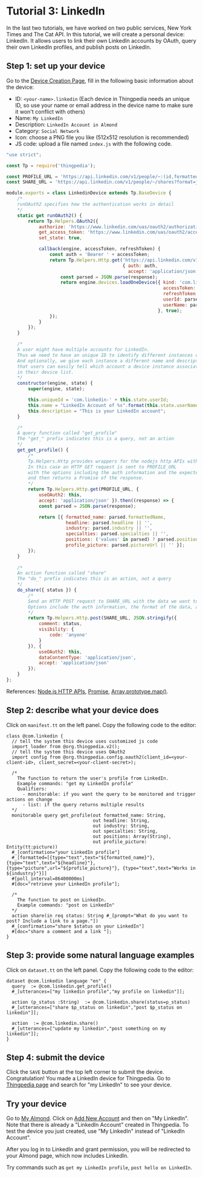 # Tutorial 3: LinkedIn

In the last two tutorials, we have worked on two public services, New York Times and The Cat API.
In this tutorial, we will create a personal device: LinkedIn.
It allows users to link their own LinkedIn accounts by OAuth, query their own LinkedIn
profiles, and publish posts on LinkedIn.

## Step 1: set up your device
Go to the [Device Creation Page](/thingpedia/upload/create), fill in the following basic information 
about the device:

- ID: `<your-name>.linkedin` (Each device in Thingpedia needs an unique ID, so use your name or email address 
in the device name to make sure it won't conflict with others)
- Name: `My LinkedIn`
- Description: `LinkedIn Account in Almond`
- Category: `Social Network`
- Icon: choose a PNG file you like (512x512 resolution is recommended)
- JS code: upload a file named `index.js` with the following code.
```javascript
"use strict";

const Tp = require('thingpedia');

const PROFILE_URL = 'https://api.linkedin.com/v1/people/~:(id,formatted-name,headline,industry,specialties,positions,picture-url)?format=json';
const SHARE_URL = 'https://api.linkedin.com/v1/people/~/shares?format=json';

module.exports = class LinkedinDevice extends Tp.BaseDevice {
    /*
    runOAuth2 specifies how the authentication works in detail 
    */
    static get runOAuth2() {
        return Tp.Helpers.OAuth2({
            authorize: 'https://www.linkedin.com/uas/oauth2/authorization',
            get_access_token: 'https://www.linkedin.com/uas/oauth2/accessToken',
            set_state: true,

            callback(engine, accessToken, refreshToken) {
                const auth = 'Bearer ' + accessToken;
                return Tp.Helpers.Http.get('https://api.linkedin.com/v1/people/~:(id,formatted-name)?format=json',
                                           { auth: auth,
                                             accept: 'application/json' }).then((response) => {
                    const parsed = JSON.parse(response);
                    return engine.devices.loadOneDevice({ kind: 'com.linkedin',
                                                          accessToken: accessToken,
                                                          refreshToken: refreshToken,
                                                          userId: parsed.id,
                                                          userName: parsed.formattedName
                                                        }, true);
                });
            }
        });
    }

    /* 
    A user might have multiple accounts for LinkedIn.
    Thus we need to have an unique ID to identify different instances of the class.
    And optionally, we give each instance a different name and description, so
    that users can easily tell which account a device instance associates with 
    in their device list. 
    */
    constructor(engine, state) {
        super(engine, state);

        this.uniqueId = 'com.linkedin-' + this.state.userId;
        this.name = "LinkedIn Account of %s".format(this.state.userName);
        this.description = "This is your LinkedIn account";
    }

    /*
    A query function called "get_profile"
    The "get_" prefix indicates this is a query, not an action
    */
    get_get_profile() {
        /* 
        Tp.Helpers.Http provides wrappers for the nodejs http APIs with a Promise interface.
        In this case an HTTP GET request is sent to PROFILE_URL
        with the options including the auth information and the expected output type,
        and then returns a Promise of the response.
        */
        return Tp.Helpers.Http.get(PROFILE_URL, {
            useOAuth2: this,
            accept: 'application/json' }).then((response) => {
            const parsed = JSON.parse(response);

            return [{ formatted_name: parsed.formattedName,
                      headline: parsed.headline || '',
                      industry: parsed.industry || '',
                      specialties: parsed.specialties || '',
                      positions: ('values' in parsed) ? parsed.positions.values.map((p) => p.summary) : [],
                      profile_picture: parsed.pictureUrl || '' }];
        });
    }
    
    /*
    An action function called "share"
    The "do_" prefix indicates this is an action, not a query
    */
    do_share({ status }) {
        /* 
        Send an HTTP POST request to SHARE_URL with the data we want to post.
        Options include the auth information, the format of the data, and the expected output type 
        */
        return Tp.Helpers.Http.post(SHARE_URL, JSON.stringify({
            comment: status,
            visibility: {
                code: 'anyone'
            }
        }), {
            useOAuth2: this,
            dataContentType: 'application/json',
            accept: 'application/json'
        });
    }
};
```
References: 
[Node.js HTTP APIs](https://nodejs.org/api/http.html), 
[Promise](https://developer.mozilla.org/en-US/docs/Web/JavaScript/Reference/Global_Objects/Promise),
[Array.prototype.map()](https://developer.mozilla.org/en-US/docs/Web/JavaScript/Reference/Global_Objects/Array/map).

## Step 2: describe what your device does
Click on `manifest.tt` on the left panel. Copy the following code to the editor:
```tt
class @com.linkedin {
  // tell the system this device uses customized js code
  import loader from @org.thingpedia.v2();
  // tell the system this device uses OAuth2
  import config from @org.thingpedia.config.oauth2(client_id=<your-client-id>, client_secret=<your-client-secret>);

  /* 
    The function to return the user's profile from LinkedIn.
    Example commands: "get my LinkedIn profile"
    Qualifiers: 
      - monitorable: if you want the query to be monitored and trigger actions on change
      - list: if the query returns multiple results  
  */
  monitorable query get_profile(out formatted_name: String,
                                out headline: String,
                                out industry: String,
                                out specialties: String,
                                out positions: Array(String),
                                out profile_picture: Entity(tt:picture))
  #_[confirmation="your LinkedIn profile"]
  #_[formatted=[{type="text",text="${formatted_name}"}, {type="text",text="${headline}"}, {type="picture",url="${profile_picture}"}, {type="text",text="Works in ${industry}"}]]
  #[poll_interval=86400000ms]
  #[doc="retrieve your LinkedIn profile"];

  /* 
    The function to post on LinkedIn.
    Example commands: "post on LinkedIn"
  */
  action share(in req status: String #_[prompt="What do you want to post? Include a link to a page."])
  #_[confirmation="share $status on your LinkedIn"]
  #[doc="share a comment and a link "];
}
```

## Step 3: provide some natural language examples
Click on `dataset.tt` on the left panel. Copy the following code to the editor:
```tt
dataset @com.linkedin language "en" {
  query  := @com.linkedin.get_profile()
  #_[utterances=["my linkedin profile","my profile on linkedin"]];

  action (p_status :String)  := @com.linkedin.share(status=p_status)
  #_[utterances=["share $p_status on linkedin","post $p_status on linkedin"]];

  action  := @com.linkedin.share()
  #_[utterances=["update my linkedin","post something on my linkedin"]];
}
```

## Step 4: submit the device
Click the `SAVE` button at the top left corner to submit the device. 
Congratulation! You made a LinkedIn device for Thingpedia. 
Go to [Thingpedia page](/thingpedia) and search for "my LinkedIn" to see your device.

## Try your device
Go to [My Almond](/me). 
Click on [Add New Account](/me/devices/create?class=online)
and then on "My LinkedIn". Note that there is already a "LinkedIn Account" created 
in Thingpedia. To test the device you just created, use "My LinkedIn" instead of "LinkedIn Account". 

After you log in to LinkedIn and grant permission, you will be redirected to your
Almond page, which now includes LinkedIn.

Try commands such as `get my LinkedIn profile`, `post hello on LinkedIn`. 